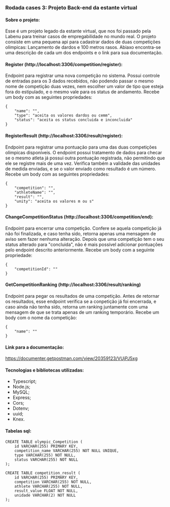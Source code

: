 ### Rodada cases 3: Projeto Back-end da estante virtual

#### Sobre o projeto:
Esse é um projeto legado da estante virtual, que nos foi passado pela Labenu para treinar casos de empregabilidade
no mundo real. O projeto consiste em uma pequena api para cadastrar dados de duas competições olímpicas:
Lançamento de dardos e 100 metros rasos. Abiaxo encontra-se uma descrição de cada um dos endpoints e o link para sua documentação.

#### Register (http://localhost:3306/competition/register):
Endpoint para registrar uma nova competição no sistema. Possui controle de entradas para os 3 dados recebidos,
não podendo passar o mesmo nome de competição duas vezes, nem escolher um valor de tipo que esteja fora do estipulado, e o mesmo vale para os status de andamento. Recebe um body com as seguintes propriedades:

```
{
    "name": "",
    "type": "aceita os valores dardos ou cemm",
    "status": "aceita os status concluida e inconcluida"
}
```

#### RegisterResult (http://localhost:3306/result/register):
Endpoint para registrar uma pontuação para uma das duas competições olímpicas disponíveis.
O endpoint possui tratamento de dados para checar se o mesmo atleta já possui outra pontuação registrada, 
não permitindo que ele se registre mais de uma vez. Verifica também a validade das unidades de medida enviadas,
e se o valor enviado como resultado é um número. Recebe um body com as seguintes propriedades: 
```
{
    "competition": "",
    "athleteName": "",
    "result": "",
    "unity": "aceita os valores m ou s"
}
```

#### ChangeCompetitionStatus (http://localhost:3306/competition/end):
Endpoint para encerrar uma competição. Confere se aquela competição já não foi finalizada, e caso tenha sido, retorna apenas uma mensagem de aviso sem fazer nenhuma alteração. Depois que uma competição tem o seu status alterado para "concluida", não é mais possível adicionar pontuações pelo endpoint descrito anteriormente. Recebe um body com a seguinte propriedade:
```
{
    "competitionId": ""
}
```

#### GetCompetitionRanking (http://localhost:3306/result/ranking)
Endpoint para pegar os resultados de uma competição. Antes de retornar os resultados, esse endpoint verifica se a conpetição já foi encerrada, e caso ainda não tenha sido, retorna um ranking juntamente com uma mensagem de que se trata apenas de um ranking temporário. Recebe um body com o nome da competição:

``` 
{
    "name": ""
}
```


#### Link para a documentação:

https://documenter.getpostman.com/view/20359123/VUjPJ5xg


#### Tecnologias e bibliotecas utilizadas:
- Typescript;
- Node.js;
- MySQL;
- Express;
- Cors;
- Dotenv;
- uuid;
- Knex.

#### Tabelas sql:

```
CREATE TABLE olympic_Competition (
    id VARCHAR(255) PRIMARY KEY,
    competition_name VARCHAR(255) NOT NULL UNIQUE,
    type VARCHAR(255) NOT NULL,
    status VARCHAR(255) NOT NULL
);
```

```
CREATE TABLE competition_result (
    id VARCHAR(255) PRIMARY KEY,
    competition VARCHAR(255) NOT NULL,
    athlete VARCHAR(255) NOT NULL,
    result_value FLOAT NOT NULL,
    unidade VARCHAR(2) NOT NULL
);
```